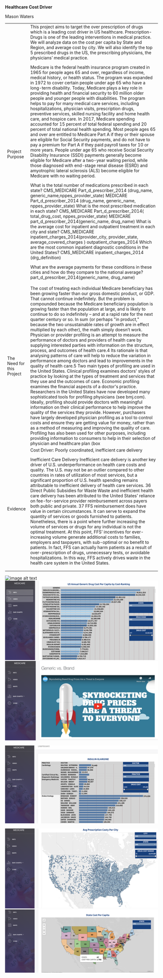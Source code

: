 **Healthcare Cost Driver**

Mason Waters

 

<table>
  <tr>
    <td>Project Purpose</td>
    <td>This project aims to target the over prescription of drugs which is a leading cost driver in US healthcare. Prescription-Drugs is one of the leading interventions in medical practice. We will analyze data on the cost per capita by State and Region, and average cost by city. We will also identify the top 5 prescribed drugs in the US, the prescribing physicians, the physicians’ medical practice. 

Medicare is the federal health insurance program created in 1965 for people ages 65 and over, regardless of income, medical history, or health status. The program was expanded in 1972 to cover certain people under age 65 who have a long-term disability. Today, Medicare plays a key role in providing health and financial security to 60 million older people and younger people with disabilities. The program helps to pay for many medical care services, including hospitalizations, physician visits, prescription drugs, preventive services, skilled nursing facility and home health care, and hospice care. In 2017, Medicare spending accounted for 15 percent of total federal spending and 20 percent of total national health spending.
Most people ages 65 and over are entitled to Medicare Part A if they or their spouse are eligible for Social Security payments, and do not have to pay a premium for Part A if they paid payroll taxes for 10 or more years. People under age 65 who receive Social Security Disability Insurance (SSDI) payments generally become eligible for Medicare after a two-year waiting period, while those diagnosed with end-stage renal disease (ESRD) and amyotrophic lateral sclerosis (ALS) become eligible for Medicare with no waiting period.

What is the total number of medications prescribed in each state? 
CMS_MEDICARE
Part_d_prescriber_2014 (drug_name, generic_name,nppes_provider_state)
MEDICARE
Part_d_prescriber_2014 (drug_name, generic_name, nppes_provider_state)
What is the most prescribed medication in each state?
CMS_MEDICARE
Part_d_prescriber_2014( total_drug_cost, nppes_provider_state)
MEDICARE
part_d_prescriber_2014(generic_name, drug_name)
What is the average cost for inpatient and outpatient treatment in each city and state?
CMS_MEDICARE
inpatient_charges_2014(provider_city, provider_state, average_covered_charges )
outpatient_charges_2014
Which are the most common inpatient diagnostic conditions in the United States?
CMS_MEDICARE
inpatient_charges_2014 (drg_definition)

What are the average payments for these conditions in these cities and how do they compare to the national average?
part_d_prescriber_2014(generic_name, drug_name)
</td>
  </tr>
  <tr>
    <td>The Need for this Project</td>
    <td>The cost of treating each individual Medicare beneficiary has been growing faster than our gross domestic product, or GDP.  That cannot continue indefinitely.  But the problem is compounded because the Medicare beneficiary population is growing faster than the population at large, and is likely to continue to do so indefinitely – and at a rapid rate for the next quarter century or so.  In sum (or perhaps "in product," because the two unsustainable rates of growth are in effect multiplied by each other), the math simply doesn’t work.
Physician or provider profiling is an attempt to measure the performance of doctors and providers of health care by supplying interested parties with information on the structure, process, and outcomes of health care.4 Its rationale is that analysing patterns of care will help to reduce the variation in performance among doctors and lead to improvements in the quality of health care.5 Two main types of profiling are used in the United States. Clinical profiling examines doctors' styles of practice by looking at the types of treatment and services that they use and the outcomes of care. Economic profiling examines the financial aspects of a doctor's practice. Researchers in the United States have now developed many sophisticated tools for profiling physicians (see bmj.com).
Ideally, profiling should provide doctors with meaningful information on their clinical performance to help improve the quality of the services they provide. However, purchasers have largely developed physician profiling as a tool to control costs and ensure they are getting value for money, rather than as a method of measuring and improving the quality of care. Profiling has also been used for other purposes, including providing information to consumers to help in their selection of physician and healthcare plan (box ​
</td>
  </tr>
  <tr>
    <td>Evidence</td>
    <td>Cost Driver: 
Poorly coordinated, inefficient care delivery

Inefficient Care Delivery Inefficient care delivery is another key driver of U.S. underperformance on health care costs and quality. The U.S. may not be an outlier compared to other countries in rates of utilization of most services, but a significant proportion of U.S. health spending remains attributable to inefficient delivery of health care services. 36 Direct Public Subsidies for Waste Waste and inefficient health care delivery has been attributed to the United States’ reliance on fee-for-service provider reimbursement across payers both public and private. 37 FFS reimbursement does have value in certain circumstances. It can serve to expand the quantity of services or goods furnished to patients. Nonetheless, there is a point where further increasing the volume of services or drugs for any individual is not the optimal treatment. At this point, FFS’ incentives for ever-increasing volume generate additional costs to families, employers and taxpayers, with sub-optimal or no benefit to patients. In fact, FFS can actually harm patients as a result of over-prescription of drugs, unnecessary tests, or avoidable hospitalizations. In this way, FFS actively drives waste in the health care system in the United States.
</td>
  </tr>
</table>


 		 

![image alt text](image_0.png)![image alt text](image_1.png)![image alt text](image_2.png)

![image alt text](image_3.png)

![image alt text](image_4.png)![image alt text](image_5.png)

